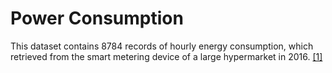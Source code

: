 # Power Consumption  
This dataset contains 8784 records of hourly energy consumption, which retrieved  from  the  smart  metering  device  of a  large hypermarket in 2016. [[1]](https://data.mendeley.com/datasets/n85kwcgt7t/1)
